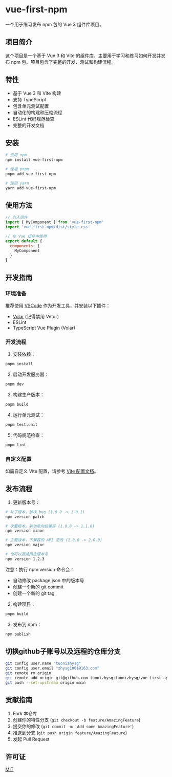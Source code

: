 # vue-first-npm

一个用于练习发布 npm 包的 Vue 3 组件库项目。

## 项目简介

这个项目是一个基于 Vue 3 和 Vite 的组件库，主要用于学习和练习如何开发并发布 npm 包。项目包含了完整的开发、测试和构建流程。

## 特性

- 基于 Vue 3 和 Vite 构建
- 支持 TypeScript
- 包含单元测试配置
- 自动化的构建和压缩流程
- ESLint 代码规范检查
- 完整的开发文档

## 安装

```bash
# 使用 npm
npm install vue-first-npm

# 使用 pnpm
pnpm add vue-first-npm

# 使用 yarn
yarn add vue-first-npm
```

## 使用方法

```javascript
// 引入组件
import { MyComponent } from 'vue-first-npm'
import 'vue-first-npm/dist/style.css'

// 在 Vue 组件中使用
export default {
  components: {
    MyComponent
  }
}
```

## 开发指南

### 环境准备

推荐使用 [VSCode](https://code.visualstudio.com/) 作为开发工具，并安装以下插件：
- [Volar](https://marketplace.visualstudio.com/items?itemName=Vue.volar) (记得禁用 Vetur)
- ESLint
- TypeScript Vue Plugin (Volar)

### 开发流程

1. 安装依赖：
```bash
pnpm install
```

2. 启动开发服务器：
```bash
pnpm dev
```

3. 构建生产版本：
```bash
pnpm build
```

4. 运行单元测试：
```bash
pnpm test:unit
```

5. 代码规范检查：
```bash
pnpm lint
```

### 自定义配置

如需自定义 Vite 配置，请参考 [Vite 配置文档](https://vitejs.dev/config/)。

## 发布流程

1. 更新版本号：
```bash
# 补丁版本，解决 bug (1.0.0 -> 1.0.1)
npm version patch

# 次要版本，新功能向后兼容 (1.0.0 -> 1.1.0)
npm version minor

# 主要版本，不兼容的 API 更改 (1.0.0 -> 2.0.0)
npm version major

# 也可以直接指定版本号
npm version 1.2.3
```

注意：执行 npm version 命令会：
- 自动修改 package.json 中的版本号
- 创建一个新的 git commit
- 创建一个新的 git tag

2. 构建项目：
```bash
pnpm build
```

3. 发布到 npm：
```bash
npm publish
```

## 切换github子账号以及远程的仓库分支
```bash
git config user.name "tuonizhysg"
git config user.email "zhysg1001@163.com"
git remote rm origin
git remote add origin git@github.com-tuonizhysg:tuonizhysg/vue-first-npm.git
git push --set-upstream origin main
```
## 贡献指南

1. Fork 本仓库
2. 创建你的特性分支 (`git checkout -b feature/AmazingFeature`)
3. 提交你的修改 (`git commit -m 'Add some AmazingFeature'`)
4. 推送到分支 (`git push origin feature/AmazingFeature`)
5. 发起 Pull Request

## 许可证

[MIT](LICENSE)
